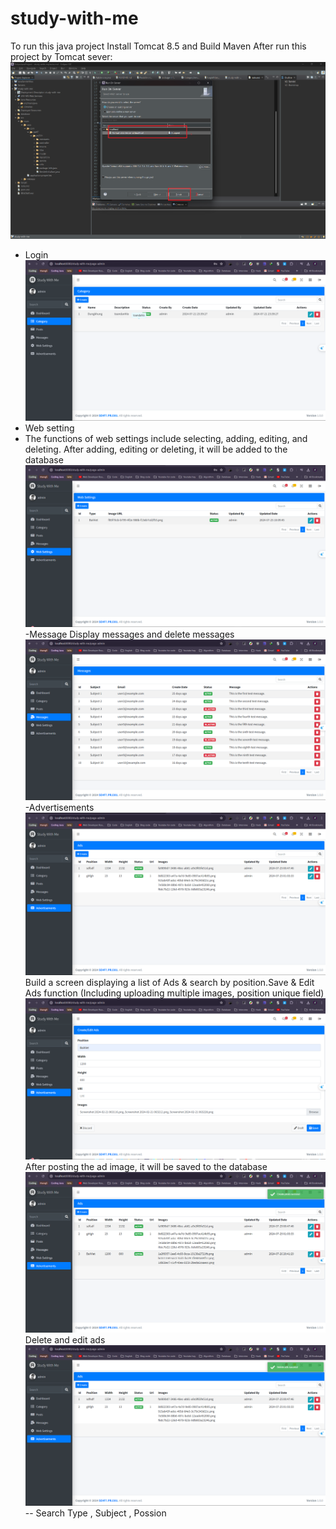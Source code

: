 # study-with-me
To run this java project 
Install Tomcat 8.5 and Build Maven 
After run this project by Tomcat sever: 
![alt text](<Screenshot 2024-07-26 201618.png>)
- Login 
![alt text](image.png)
- Web setting
- The functions of web settings include selecting, adding, editing, and deleting. After adding, editing or deleting, it will be added to the database
  ![](image-2.png)
-Message
Display messages  and delete messages
![](image-3.png)
-Advertisements
![](image-4.png)
Build a screen displaying a list of Ads & search by position.Save & Edit Ads function (Including uploading multiple images, position unique field)
![](image-5.png)
After posting the ad image, it will be saved to the database
![](image-6.png)
Delete and edit ads
![](image-7.png)
-- Search Type , Subject , Possion